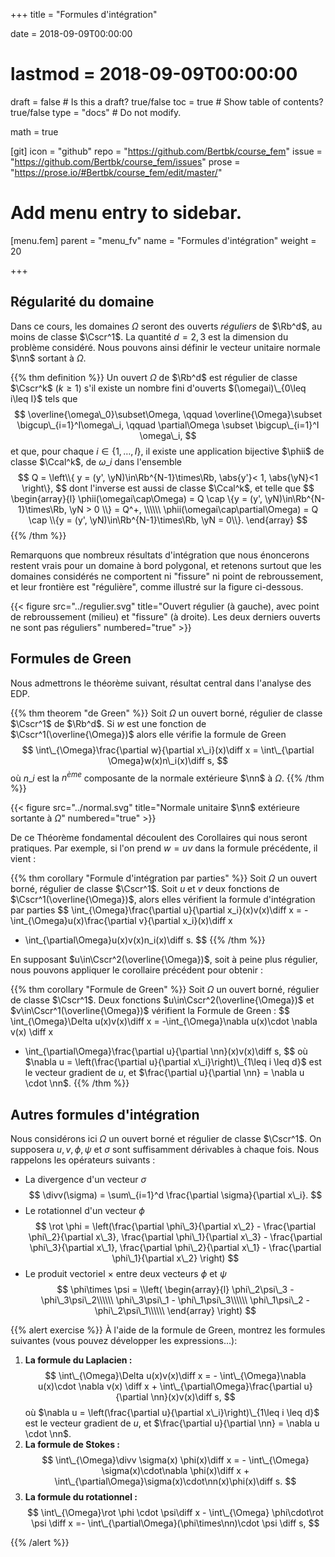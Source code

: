 +++
title = "Formules d'intégration"

date = 2018-09-09T00:00:00
# lastmod = 2018-09-09T00:00:00

draft = false  # Is this a draft? true/false
toc = true  # Show table of contents? true/false
type = "docs"  # Do not modify.

math = true

[git]
  icon = "github"
  repo = "https://github.com/Bertbk/course_fem"
  issue = "https://github.com/Bertbk/course_fem/issues"
  prose = "https://prose.io/#Bertbk/course_fem/edit/master/"


# Add menu entry to sidebar.
[menu.fem]
  parent = "menu_fv"
  name = "Formules d'intégration"
  weight = 20


+++

$\newcommand{\Cb}{\mathbb{C}}$
$\newcommand{\Rb}{\mathbb{R}}$
$\newcommand{\PS}[2]{\left(#1,#2\right)}$
$\newcommand{\norm}[1]{\left\\|#1\right\\|}$
$\newcommand{\abs}[1]{\left|#1\right|}$
$\newcommand{\xx}{\mathbf{x}}$
$\newcommand{\yy}{\mathbf{y}}$
$\newcommand{\zz}{\mathbf{z}}$
$\newcommand{\nn}{\mathbf{n}}$
$\newcommand{\Ccal}{\mathcal{C}}$
$\newcommand{\Cscr}{\mathscr{C}}$
$\newcommand{\omegai}{\omega\_i}$
$\newcommand{\dsp}{\displaystyle}$
$\newcommand{\diff}{{\rm d}}$
$\newcommand{\divv}{{\rm div}}$
$\newcommand{\rot}{\mathbf{rot}}$
$\newcommand{\phii}{\phi\_i}$
$\newcommand{\yN}{y\_N}$

## Régularité du domaine

Dans ce cours, les domaines $\Omega$ seront des ouverts *réguliers* de $\Rb^d$, au moins de classe $\Cscr^1$. La quantité $d= 2,3$ est la dimension du problème considéré. Nous pouvons ainsi définir le vecteur unitaire normale $\nn$ sortant à $\Omega$.

{{% thm definition %}}
Un ouvert $\Omega$ de $\Rb^d$ est régulier de classe $\Cscr^k$ ($k\geq 1$) s'il existe un nombre fini d'ouverts $(\omegai)\_{0\leq i\leq I}$ tels que
$$
\overline{\omega\_0}\subset\Omega, \qquad \overline{\Omega}\subset \bigcup\_{i=1}^I\omega\_i, \qquad \partial\Omega \subset \bigcup\_{i=1}^I \omega\_i,
$$
et que, pour chaque $i\in\{1,\ldots,I\}$, il existe une application bijective $\phii$ de classe $\Ccal^k$, de $\omega\_i$ dans l'ensemble
$$
Q = \left\\{ y = (y', \yN)\in\Rb^{N-1}\times\Rb, \abs{y'}< 1, \abs{\yN}<1 \right\},
$$
dont l'inverse est aussi de classe $\Ccal^k$, et telle que
$$
\begin{array}{l}
\phii(\omegai\cap\Omega) = Q \cap \{y = (y', \yN)\in\Rb^{N-1}\times\Rb,  \yN > 0 \\} = Q^+, \\\\\\
\phii(\omegai\cap\partial\Omega) = Q \cap \\{y = (y', \yN)\in\Rb^{N-1}\times\Rb,  \yN = 0\\}.
\end{array}
$$
{{% /thm %}}

Remarquons que nombreux résultats d'intégration que nous énoncerons restent vrais pour un domaine à bord polygonal, et retenons surtout que les domaines considérés ne comportent ni "fissure" ni point de rebroussement, et leur frontière est "régulière", comme illustré sur la figure ci-dessous.

{{< figure src="../regulier.svg" title="Ouvert régulier (à gauche), avec point de rebroussement (milieu) et \"fissure\" (à droite). Les deux derniers ouverts ne sont pas réguliers" numbered="true" >}}


## Formules de Green

Nous admettrons le théorème suivant, résultat central dans l'analyse des EDP.

{{% thm theorem "de Green" %}}
Soit $\Omega$ un ouvert borné, régulier de classe $\Cscr^1$ de $\Rb^d$. Si $w$ est une fonction de $\Cscr^1(\overline{\Omega})$ alors elle vérifie la formule de Green
$$
\int\_{\Omega}\frac{\partial w}{\partial x\_i}(x)\diff x = \int\_{\partial \Omega}w(x)n\_i(x)\diff s,
$$
où $n\_i$ est la $n^{ème}$ composante de la normale extérieure $\nn$ à $\Omega$.
{{% /thm %}}

{{< figure src="../normal.svg" title="Normale unitaire $\nn$ extérieure sortante à $\Omega$" numbered="true" >}}

De ce Théorème fondamental découlent des Corollaires qui nous seront pratiques. Par exemple, si l'on prend $w=uv$ dans la formule précédente, il vient :

{{% thm corollary "Formule d'intégration par parties" %}}
Soit $\Omega$ un ouvert borné, régulier de classe $\Cscr^1$. Soit $u$ et $v$ deux fonctions de $\Cscr^1(\overline{\Omega})$, alors elles vérifient la formule d'intégration par parties
$$
\int\_{\Omega}\frac{\partial u}{\partial x\_i}(x)v(x)\diff x =
-\int\_{\Omega}u(x)\frac{\partial v}{\partial x\_i}(x)\diff x
+ \int\_{\partial\Omega}u(x)v(x)n\_i(x)\diff s.
$$
{{% /thm %}}

En supposant $u\in\Cscr^2(\overline{\Omega})$, soit à peine plus régulier, nous pouvons appliquer le corollaire précédent pour obtenir :

{{% thm corollary "Formule de Green" %}}
Soit $\Omega$ un ouvert borné, régulier de classe $\Cscr^1$. Deux fonctions $u\in\Cscr^2(\overline{\Omega})$ et $v\in\Cscr^1(\overline{\Omega})$ vérifient la Formule de Green :
$$
\int\_{\Omega}\Delta u(x)v(x)\diff x =
-\int\_{\Omega}\nabla u(x)\cdot \nabla v(x) \diff x
+ \int\_{\partial\Omega}\frac{\partial u}{\partial \nn}(x)v(x)\diff s,
$$
où $\nabla u = \left(\frac{\partial u}{\partial x\_i}\right)\_{1\leq i \leq d}$ est le vecteur gradient de $u$, et $\frac{\partial u}{\partial \nn} = \nabla u \cdot \nn$.
{{% /thm %}}


## Autres formules d'intégration

Nous considérons ici $\Omega$ un ouvert borné et régulier de classe $\Cscr^1$. On supposera $u,v, \phi, \psi$ et $\sigma$
sont suffisamment dérivables à chaque fois.  Nous rappelons les opérateurs suivants :

- La divergence d'un vecteur $\sigma$
$$
\divv(\sigma) = \sum\_{i=1}^d \frac{\partial \sigma}{\partial x\_i}.
$$
- Le rotationnel d'un vecteur $\phi$
$$
\rot \phi = \left(\frac{\partial \phi\_3}{\partial x\_2} - \frac{\partial \phi\_2}{\partial x\_3},
\frac{\partial \phi\_1}{\partial x\_3} - \frac{\partial \phi\_3}{\partial x\_1},
\frac{\partial \phi\_2}{\partial x\_1} - \frac{\partial \phi\_1}{\partial x\_2}
\right)
$$
- Le produit vectoriel $\times$ entre deux vecteurs $\phi$ et $\psi$
$$
\phi\times \psi = 
\\left(
  \begin{array}{l}
  \phi\_2\psi\_3 - \phi\_3\psi\_2\\\\\\
  \phi\_3\psi\_1 - \phi\_1\psi\_3\\\\\\
  \phi\_1\psi\_2 - \phi\_2\psi\_1\\\\\\
  \end{array}
\right)
$$


{{% alert exercise %}}
À l'aide de la formule de Green, montrez les formules suivantes (vous pouvez développer les expressions...):

1. **La formule du Laplacien :**
$$
\int\_{\Omega}\Delta u(x)v(x)\diff x = -
\int\_{\Omega}\nabla u(x)\cdot \nabla v(x) \diff x +
\int\_{\partial\Omega}\frac{\partial u}{\partial \nn}(x)v(x)\diff s,
$$
où $\nabla u = \left(\frac{\partial u}{\partial x\_i}\right)\_{1\leq i \leq d}$ est le vecteur gradient de $u$, et $\frac{\partial u}{\partial \nn} = \nabla u \cdot \nn$.
2. **La formule de Stokes :**
$$
\int\_{\Omega}\divv \sigma(x) \phi(x)\diff x = -
\int\_{\Omega} \sigma(x)\cdot\nabla \phi(x)\diff x +
\int\_{\partial\Omega}\sigma(x)\cdot\nn(x)\phi(x)\diff s.
$$
3. **La formule du rotationnel :**
$$
\int\_{\Omega}\rot \phi \cdot \psi\diff x -
\int\_{\Omega} \phi\cdot\rot \psi \diff x =-
\int\_{\partial\Omega}(\phi\times\nn)\cdot \psi \diff s,
$$

{{% /alert %}}

<!-- 
\begin{correction}
  \begin{enumerate}
  \item Nous pouvons calculer direction par direction (l'inversion somme-intégrale est rendue possible puisque $\Omega$ est borné et la somme finie) :
    $$
      \int\_{\Omega}\Delta u(x)v(x)\diff x =
      \int\_{\Omega}\sum_{j=1}^3\frac{\partial^2 u}{\partial x_j^2}(x) v(x) \diff x =
      \sum_{j=1}^3\int\_{\Omega}\frac{\partial^2 u}{\partial x_j^2}(x) v(x) \diff x.
    $$
Nous appliquons ensuite la formule de Green et re-regroupons les sommes :
$$
  \begin{array}{r c l}
\dsp      \sum_{j=1}^3\int\_{\Omega}\frac{\partial^2 u}{\partial x_j^2}(x) v(x) \diff x
      &=&
    \dsp  \sum_{j=1}^3\left[-\int\_{\Omega}\frac{\partial u}{\partial x_j}(x)\frac{\partial v}{\partial x_j}(x) \diff x
      +\int\_{\partial\Omega}\frac{\partial u}{\partial x_j}(x)v(x)n_j(x) \diff x\right]\\
\dsp     & =&
\dsp      -\int\_{\Omega}\sum_{j=1}^3\frac{\partial u}{\partial x_j}(x)\frac{\partial v}{\partial x_j}(x) \diff x
              +\int\_{\partial\Omega}\sum_{j=1}^3\left[\frac{\partial u}{\partial x_j}(x)n_j(x)\right]v(x) \diff x\\
      & =&\dsp -\int\_{\Omega}\nabla u(x)\cdot\nabla v(x) \diff x
           +\int\_{\partial\Omega}(\nabla u(x)\cdot \nn(x)) v(x)n_j(x) \diff x.
  \end{array}
    $$
    Comme $\nabla u(x)\cdot\nn(x) = \dn u(x)$, le résultat est démontré.
  \item Nous appliquons la même idée :
    $$
      \begin{array}{>{\dsp}r c >{\dsp}l}
        \int\_{\Omega}\divv \sigma(x) \phi(x)\diff x
        &=& \int\_{\Omega}\sum_{j=1}^3\frac{\partial  \sigma_j}{\partial x_j}(x) \phi(x)\diff x \\
        &=&  \sum_{j=1}^3 \int\_{\Omega}\frac{\partial  \sigma_j}{\partial x_j}(x) \phi(x)\diff x.
      \end{array}
    $$
    À l'aide de la formule de Green, nous obtenons
    $$
      \begin{array}{>{\dsp}r c >{\dsp}l}
        \sum_{j=1}^3 \int\_{\Omega}\frac{\partial  \sigma_j}{\partial x_j}(x) \phi(x)\diff x
        & = & \sum_{j=1}^3 \left[-\int\_{\Omega}\sigma_j(x) \frac{\partial\phi}{\partial x_j}(x)\diff x
              +\int\_{\partial\Omega}\sigma_j(x) \phi(x) n_j(x)\diff s\right]\\
        & = &  -\int\_{\Omega} \sum_{j=1}^3\left[\sigma_j(x)\frac{\partial\phi}{\partial x_j}(x)\right]\diff x   +\int\_{\partial\Omega} \sum_{j=1}^3\left[\sigma_j(x) n_j(x)\right]\phi(x) \diff s\\
        & = &  -\int\_{\Omega} \sigma(x)\cdot \nabla\phi(x)\diff x
              +\int\_{\partial\Omega} (\sigma(x) \cdot\nn(x))\phi(x) \diff s.\\
      \end{array}
    $$
  \item Pour simplifier, nous notons $\partial_j = \frac{\partial}{\partial x_j}$ :
    $$
      \begin{array}{>{\dsp}r c >{\dsp}l}
        \int\_{\Omega}\rot \phi \cdot \psi\diff x
        & = & \int\_{\Omega}\left[\partial_2\phi\_3 - \partial_3\phi\_2\right]\psi_1
              +\left[\partial_3\phi\_1 - \partial_1\phi\_3\right]\psi_2
              +\left[\partial_1\phi\_2 - \partial_2\phi\_1\right]\psi_3\diff x\$$0.2cm]
        & = & - \int\_{\Omega} \phi\_3\partial_2\psi_1 - \phi\_2\partial_3\psi_1
              +\phi\_1\partial_3\psi_2 - \phi\_3\partial_1\psi_2
              +\phi\_2\partial_1\psi_3 - \phi\_1\partial_2\psi_3\diff x\$$0.2cm]
        &   & \quad+ \int\_{\partial\Omega}\left[\phi\_3n_2 - \phi\_2n_3\right]\psi_1
              +\left[\phi\_1n_3 - \phi\_3n_1\right]\psi_2
              +\left[\phi\_2n_1 - \phi\_1n_2\right]\psi_3
              \diff s\$$0.2cm]
        & = & - \int\_{\Omega}
              \left[\partial_3\psi_2-\partial_2\psi_3\right]\phi\_1+
              \left[\partial_1\psi_3-\partial_3\psi_1\right]\phi\_2+
              \left[\partial_2\psi_1-\partial_1\psi_2\right]\phi\_3\$$0.2cm]
        &   & \quad+ \int\_{\partial\Omega}(\phi\times\nn)\cdot\psi
              \diff s\$$0.2cm]
        & = & \int\_{\Omega} \phi\cdot\rot \psi \diff x + \int\_{\partial\Omega}(\phi\times\nn)\cdot\psi
              \diff s\\
      \end{array}
    $$
    
  \end{enumerate}
\end{correction} -->